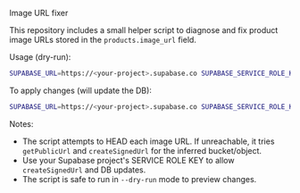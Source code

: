 Image URL fixer

This repository includes a small helper script to diagnose and fix product image URLs stored in the `products.image_url` field.

Usage (dry-run):

```bash
SUPABASE_URL=https://<your-project>.supabase.co SUPABASE_SERVICE_ROLE_KEY=<your-service-role-key> node scripts/fix-image-urls.mjs --dry-run
```

To apply changes (will update the DB):

```bash
SUPABASE_URL=https://<your-project>.supabase.co SUPABASE_SERVICE_ROLE_KEY=<your-service-role-key> node scripts/fix-image-urls.mjs --apply
```

Notes:
- The script attempts to HEAD each image URL. If unreachable, it tries `getPublicUrl` and `createSignedUrl` for the inferred bucket/object.
- Use your Supabase project's SERVICE ROLE KEY to allow `createSignedUrl` and DB updates.
- The script is safe to run in `--dry-run` mode to preview changes.
